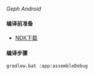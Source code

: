 _Geph Android_

#### 编译前准备
- [NDK下载](https://github.com/android/ndk/wiki/Unsupported-Downloads#r19c)
#### 编译步骤
```bash
gradlew.bat :app:assembleDebug
```